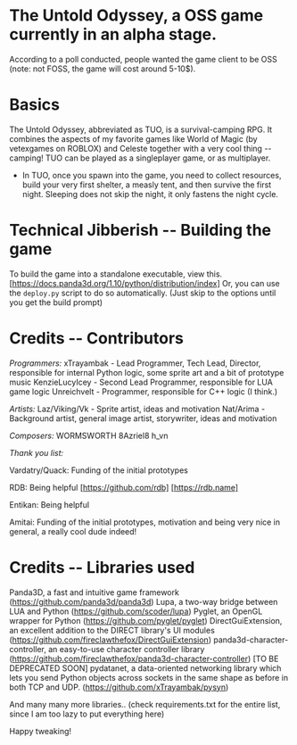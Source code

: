 # The Untold Odyssey, a OSS game currently in an alpha stage.

According to a poll conducted, people wanted the game client to be OSS (note: not FOSS, the game will cost around 5-10$).

# Basics
The Untold Odyssey, abbreviated as TUO, is a survival-camping RPG. It combines the aspects of my favorite games like World of Magic (by vetexgames on ROBLOX) and Celeste together with a very cool thing -- camping!
TUO can be played as a singleplayer game, or as multiplayer.
- In TUO, once you spawn into the game, you need to collect resources, build your very first shelter, a measly tent, and then survive the first night. Sleeping does not skip the night, it only fastens the night cycle.


# Technical Jibberish -- Building the game
To build the game into a standalone executable, view this. [https://docs.panda3d.org/1.10/python/distribution/index]
Or, you can use the `deploy.py` script to do so automatically. (Just skip to the options until you get the build prompt)


# Credits -- Contributors
*Programmers:*
xTrayambak - Lead Programmer, Tech Lead, Director, responsible for internal Python logic, some sprite art and a bit of prototype music
KenzieLucyIcey - Second Lead Programmer, responsible for LUA game logic
Unreichvelt - Programmer, responsible for C++ logic (I think.)


*Artists:*
Laz/Viking/Vk - Sprite artist, ideas and motivation
Nat/Arima - Background artist, general image artist, storywriter, ideas and motivation


*Composers:*
WORMSWORTH
8Azriel8
h_vn


*Thank you list:*

Vardatry/Quack: Funding of the initial prototypes

RDB: Being helpful [https://github.com/rdb] [https://rdb.name]

Entikan: Being helpful

Amitai: Funding of the initial prototypes, motivation and being very nice in general, a really cool dude indeed!


# Credits -- Libraries used
Panda3D, a fast and intuitive game framework (https://github.com/panda3d/panda3d)
Lupa, a two-way bridge between LUA and Python (https://github.com/scoder/lupa)
Pyglet, an OpenGL wrapper for Python (https://github.com/pyglet/pyglet)
DirectGuiExtension, an excellent addition to the DIRECT library's UI modules (https://github.com/fireclawthefox/DirectGuiExtension)
panda3d-character-controller, an easy-to-use character controller library (https://github.com/fireclawthefox/panda3d-character-controller) [TO BE DEPRECATED SOON]
pydatanet, a data-oriented networking library which lets you send Python objects across sockets in the same shape as before in both TCP and UDP. (https://github.com/xTrayambak/pysyn)

And many many more libraries.. (check requirements.txt for the entire list, since I am too lazy to put everything here)

Happy tweaking!
